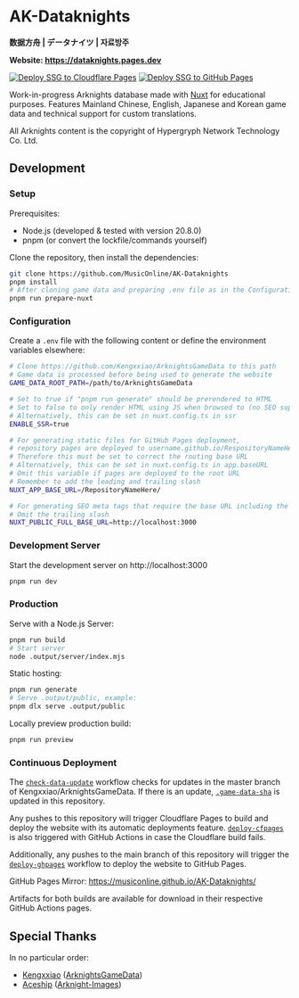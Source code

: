 # AK-Dataknights

**数据方舟 | データナイツ | 자료방주**

**Website: https://dataknights.pages.dev**

[![Deploy SSG to Cloudflare Pages](https://github.com/MusicOnline/AK-Dataknights/actions/workflows/deploy-cfpages.yml/badge.svg)](https://github.com/MusicOnline/AK-Dataknights/actions/workflows/deploy-cfpages.yml) [![Deploy SSG to GitHub Pages](https://github.com/MusicOnline/AK-Dataknights/actions/workflows/deploy-ghpages.yml/badge.svg)](https://github.com/MusicOnline/AK-Dataknights/actions/workflows/deploy-ghpages.yml)

Work-in-progress Arknights database made with [Nuxt](https://nuxt.com) for educational purposes. Features Mainland Chinese, English, Japanese and Korean game data and technical support for custom translations.

All Arknights content is the copyright of Hypergryph Network Technology Co. Ltd.

## Development

### Setup

Prerequisites:

- Node.js (developed & tested with version 20.8.0)
- pnpm (or convert the lockfile/commands yourself)

Clone the repository, then install the dependencies:

```bash
git clone https://github.com/MusicOnline/AK-Dataknights
pnpm install
# After cloning game data and preparing .env file as in the Configuration section
pnpm run prepare-nuxt
```

### Configuration

Create a `.env` file with the following content or define the environment variables elsewhere:

```bash
# Clone https://github.com/Kengxxiao/ArknightsGameData to this path
# Game data is processed before being used to generate the website
GAME_DATA_ROOT_PATH=/path/to/ArknightsGameData

# Set to true if "pnpm run generate" should be prerendered to HTML
# Set to false to only render HTML using JS when browsed to (no SEO support)
# Alternatively, this can be set in nuxt.config.ts in ssr
ENABLE_SSR=true

# For generating static files for GitHub Pages deployment,
# repository pages are deployed to username.github.io/RespositoryNameHere
# Therefore this must be set to correct the routing base URL
# Alternatively, this can be set in nuxt.config.ts in app.baseURL
# Omit this variable if pages are deployed to the root URL
# Remember to add the leading and trailing slash
NUXT_APP_BASE_URL=/RepositoryNameHere/

# For generating SEO meta tags that require the base URL including the domain name
# Omit the trailing slash
NUXT_PUBLIC_FULL_BASE_URL=http://localhost:3000
```

### Development Server

Start the development server on http://localhost:3000

```bash
pnpm run dev
```

### Production

Serve with a Node.js Server:

```bash
pnpm run build
# Start server
node .output/server/index.mjs
```

Static hosting:

```bash
pnpm run generate
# Serve .output/public, example:
pnpm dlx serve .output/public
```

Locally preview production build:

```bash
pnpm run preview
```

### Continuous Deployment

The [`check-data-update`](./.github/workflows/check-data-update.yml) workflow checks for updates in the master branch of Kengxxiao/ArknightsGameData. If there is an update, [`.game-data-sha`](./data/.game-data-sha) is updated in this repository.

Any pushes to this repository will trigger Cloudflare Pages to build and deploy the website with its automatic deployments feature. [`deploy-cfpages`](./.github/workflows/deploy-cfpages.yml) is also triggered with GitHub Actions in case the Cloudflare build fails.

Additionally, any pushes to the main branch of this repository will trigger the [`deploy-ghpages`](./.github/workflows/deploy-ghpages.yml) workflow to deploy the website to GitHub Pages.

GitHub Pages Mirror: https://musiconline.github.io/AK-Dataknights/

Artifacts for both builds are available for download in their respective GitHub Actions pages.

## Special Thanks

In no particular order:

- [Kengxxiao](https://github.com/Kengxxiao) ([ArknightsGameData](https://github.com/Kengxxiao/ArknightsGameData))
- [Aceship](https://github.com/Aceship) ([Arknight-Images](https://github.com/Aceship/Arknight-Images))
